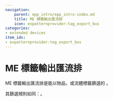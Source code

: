 ```yaml
---
navigation:
    parent: epp_intro/epp_intro-index.md
    title: ME 標籤輸出匯流排
    icon: expatternprovider:tag_export_bus
categories:
- extended devices
item_ids:
- expatternprovider:tag_export_bus
---
```


# ME 標籤輸出匯流排

<GameScene zoom="8" background="transparent">
  <ImportStructure src="../structure/cable_tag_export_bus.snbt"></ImportStructure>
</GameScene>

ME 標籤輸出匯流排是能以物品，或流體標籤篩選的 <ItemLink id="ae2:export_bus" />。

其篩選規則如同：<ItemLink id="expatternprovider:tag_storage_bus" />。

